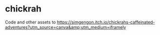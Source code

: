 # chickrah
Code and other assets to https://simgengon.itch.io/chickrahs-caffeinated-adventures?utm_source=canva&amp;utm_medium=iframely
